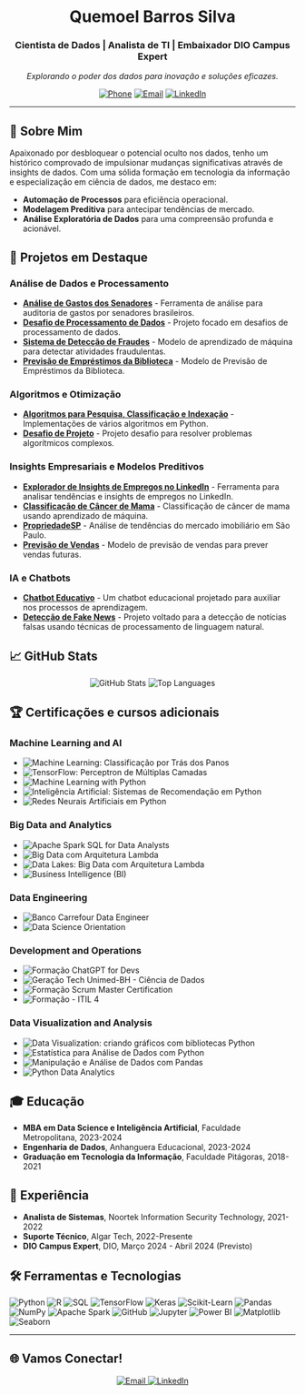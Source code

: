 <p align="center">

  <h1 align="center">Quemoel Barros Silva</h1>
  <h3 align="center">Cientista de Dados | Analista de TI | Embaixador DIO Campus Expert</h3>
  <p align="center">
    <i>Explorando o poder dos dados para inovação e soluções eficazes.</i>
  </p>
</p>

<p align="center">
  <a href="tel:+5599984888960"><img src="https://img.shields.io/badge/-+55%2099%2098488%208960-blue?style=flat-square&logo=whatsapp" alt="Phone"/></a>
  <a href="mailto:quemoelb@gmail.com"><img src="https://img.shields.io/badge/-quemoelb%40gmail.com-d93025?style=flat-square&logo=gmail&logoColor=white" alt="Email"/></a>
  <a href="https://www.linkedin.com/in/quemoel-barros"><img src="https://img.shields.io/badge/-Quemoel%20Barros-0077B5?style=flat-square&logo=linkedin" alt="LinkedIn"/></a>
</p>

---

## 📜 Sobre Mim

Apaixonado por desbloquear o potencial oculto nos dados, tenho um histórico comprovado de impulsionar mudanças significativas através de insights de dados. Com uma sólida formação em tecnologia da informação e especialização em ciência de dados, me destaco em:

- **Automação de Processos** para eficiência operacional.
- **Modelagem Preditiva** para antecipar tendências de mercado.
- **Análise Exploratória de Dados** para uma compreensão profunda e acionável.

## 📂 Projetos em Destaque

### Análise de Dados e Processamento
- [**Análise de Gastos dos Senadores**](https://github.com/Quemoel/analise-gastos-senadores.git) - Ferramenta de análise para auditoria de gastos por senadores brasileiros.
- [**Desafio de Processamento de Dados**](https://github.com/Quemoel/Desafio_data_proc.git) - Projeto focado em desafios de processamento de dados.
- [**Sistema de Detecção de Fraudes**](https://github.com/Quemoel/FraudDetectX.git) - Modelo de aprendizado de máquina para detectar atividades fraudulentas.
- [**Previsão de Empréstimos da Biblioteca**](https://github.com/Quemoel/7_Days_of_Code_Alura-Python-Pandas) - Modelo de Previsão de Empréstimos da Biblioteca.
  
### Algoritmos e Otimização
- [**Algoritmos para Pesquisa, Classificação e Indexação**](https://github.com/Quemoel/Algoritmos-para-pesquisa-classifica-o-e-indexa-o.git) - Implementações de vários algoritmos em Python.
- [**Desafio de Projeto**](https://github.com/Quemoel/Desafio_de_Projeto.git) - Projeto desafio para resolver problemas algorítmicos complexos.

### Insights Empresariais e Modelos Preditivos
- [**Explorador de Insights de Empregos no LinkedIn**](https://github.com/Quemoel/LinkedIn_Job_Insights_Explorer.git) - Ferramenta para analisar tendências e insights de empregos no LinkedIn.
- [**Classificação de Câncer de Mama**](https://github.com/Quemoel/Classificao_de_Cancer_de_Mama.git) - Classificação de câncer de mama usando aprendizado de máquina.
- [**PropriedadeSP**](https://github.com/Quemoel/PropriedadeSP.git) - Análise de tendências do mercado imobiliário em São Paulo.
- [**Previsão de Vendas**](https://github.com/Quemoel/Previsao_Vendas.git) - Modelo de previsão de vendas para prever vendas futuras.

### IA e Chatbots
- [**Chatbot Educativo**](https://github.com/Quemoel/Chatbot_Educativo.git) - Um chatbot educacional projetado para auxiliar nos processos de aprendizagem.
- [**Detecção de Fake News**](https://github.com/Quemoel/FAKE___NEWS.git) - Projeto voltado para a detecção de notícias falsas usando técnicas de processamento de linguagem natural.

## 📈 GitHub Stats

<p align="center">
  <img src="https://github-readme-stats.vercel.app/api?username=Quemoel&show_icons=true&theme=algolia" alt="GitHub Stats"/>
  <img src="https://github-readme-stats.vercel.app/api/top-langs/?username=Quemoel&layout=compact&theme=algolia" alt="Top Languages"/>
</p>

## 🏆 Certificações e cursos adicionais

### Machine Learning and AI
- ![Machine Learning: Classificação por Trás dos Panos](https://img.shields.io/badge/Machine_Learning-Classificação_Alura-blue?style=flat-square&logo=alura)
- ![TensorFlow: Perceptron de Múltiplas Camadas](https://img.shields.io/badge/TensorFlow-MLP_Alura-brightgreen?style=flat-square&logo=tensorflow)
- ![Machine Learning with Python](https://img.shields.io/badge/Machine_Learning-IBM-red?style=flat-square&logo=ibm)
- ![Inteligência Artificial: Sistemas de Recomendação em Python](https://img.shields.io/badge/AI-Sistemas_de_Recomendação-purple?style=flat-square&logo=udemy)
- ![Redes Neurais Artificiais em Python](https://img.shields.io/badge/Neural_Networks-Python_Udemy-orange?style=flat-square&logo=udemy)

### Big Data and Analytics
- ![Apache Spark SQL for Data Analysts](https://img.shields.io/badge/Apache_Spark-SQL_Data_Analysts-red?style=flat-square&logo=databricks)
- ![Big Data com Arquitetura Lambda](https://img.shields.io/badge/Big_Data-Arquitetura_Lambda-lightgrey?style=flat-square&logo=udemy)
- ![Data Lakes: Big Data com Arquitetura Lambda](https://img.shields.io/badge/Data_Lakes-Lambda_Architecture-blue?style=flat-square&logo=udemy)
- ![Business Intelligence (BI)](https://img.shields.io/badge/BI-FIAP-blue?style=flat-square&logo=fiap)

### Data Engineering
- ![Banco Carrefour Data Engineer](https://img.shields.io/badge/Data_Engineer-Carrefour-lightgrey?style=flat-square&logo=carrefour)
- ![Data Science Orientation](https://img.shields.io/badge/Data_Science_Orientation-IBM-lightblue?style=flat-square&logo=ibm)

### Development and Operations
- ![Formação ChatGPT for Devs](https://img.shields.io/badge/ChatGPT_for_Devs-DIO-green?style=flat-square&logo=dio)
- ![Geração Tech Unimed-BH - Ciência de Dados](https://img.shields.io/badge/Tech_Unimed-BH_Data_Science-green?style=flat-square&logo=unimed)
- ![Formação Scrum Master Certification](https://img.shields.io/badge/Scrum_Master-DIO-blue?style=flat-square&logo=dio)
- ![Formação - ITIL 4](https://img.shields.io/badge/ITIL_4-Algar_Tech-red?style=flat-square&logo=algar)

### Data Visualization and Analysis
- ![Data Visualization: criando gráficos com bibliotecas Python](https://img.shields.io/badge/Data_Visualization-Alura-purple?style=flat-square&logo=alura)
- ![Estatística para Análise de Dados com Python](https://img.shields.io/badge/Estatística_Python-Udemy-darkblue?style=flat-square&logo=udemy)
- ![Manipulação e Análise de Dados com Pandas](https://img.shields.io/badge/Pandas-Análise_de_Dados-darkgreen?style=flat-square&logo=pandas)
- ![Python Data Analytics](https://img.shields.io/badge/Python_Data_Analytics-Squadio-lightgreen?style=flat-square&logo=python)

## 🎓 Educação

- **MBA em Data Science e Inteligência Artificial**, Faculdade Metropolitana, 2023-2024
- **Engenharia de Dados**, Anhanguera Educacional, 2023-2024
- **Graduação em Tecnologia da Informação**, Faculdade Pitágoras, 2018-2021

## 💼 Experiência

- **Analista de Sistemas**, Noortek Information Security Technology, 2021-2022
- **Suporte Técnico**, Algar Tech, 2022-Presente
- **DIO Campus Expert**, DIO, Março 2024 - Abril 2024 (Previsto)

## 🛠️ Ferramentas e Tecnologias

![Python](https://img.shields.io/badge/Python-3776AB?style=for-the-badge&logo=python&logoColor=white)
![R](https://img.shields.io/badge/R-276DC3?style=for-the-badge&logo=r&logoColor=white)
![SQL](https://img.shields.io/badge/SQL-4479A1?style=for-the-badge&logo=postgresql&logoColor=white)
![TensorFlow](https://img.shields.io/badge/TensorFlow-FF6F00?style=for-the-badge&logo=tensorflow&logoColor=white)
![Keras](https://img.shields.io/badge/Keras-D00000?style=for-the-badge&logo=keras&logoColor=white)
![Scikit-Learn](https://img.shields.io/badge/scikit_learn-F7931E?style=for-the-badge&logo=scikit-learn&logoColor=white)
![Pandas](https://img.shields.io/badge/Pandas-150458?style=for-the-badge&logo=pandas&logoColor=white)
![NumPy](https://img.shields.io/badge/NumPy-013243?style=for-the-badge&logo=numpy&logoColor=white)
![Apache Spark](https://img.shields.io/badge/Apache_Spark-E25A1C?style=for-the-badge&logo=apache-spark&logoColor=white)
![GitHub](https://img.shields.io/badge/GitHub-100000?style=for-the-badge&logo=github&logoColor=white)
![Jupyter](https://img.shields.io/badge/Jupyter-F37626.svg?&style=for-the-badge&logo=jupyter&logoColor=white)
![Power BI](https://img.shields.io/badge/Power_BI-F2C811?style=for-the-badge&logo=powerbi&logoColor=black)
![Matplotlib](https://img.shields.io/badge/Matplotlib-11557c?style=for-the-badge&logo=matplotlib&logoColor=white)
![Seaborn](https://img.shields.io/badge/Seaborn-76B900?style=for-the-badge&logoColor=white)

---

## 🌐 Vamos Conectar!

<p align="center">
  <a href="mailto:quemoelb@gmail.com">
    <img src="https://img.shields.io/badge/Email-D14836?style=for-the-badge&logo=gmail&logoColor=white" alt="Email">
  </a>
  <a href="https://www.linkedin.com/in/quemoel-barros">
    <img src="https://img.shields.io/badge/LinkedIn-0077B5?style=for-the-badge&logo=linkedin&logoColor=white" alt="LinkedIn">
  </a>
</p>
